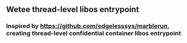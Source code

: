## Wetee thread-level libos entrypoint

### Inspired by https://github.com/edgelesssys/marblerun, creating thread-level confidential container libos entrypoint 
